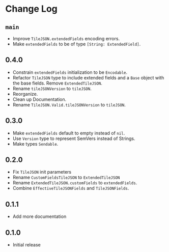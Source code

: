 # Change Log

## `main`
* Improve `TileJSON.extendedFields` encoding errors.
* Make `extendedFields` to be of type `[String: ExtendedField]`.

## 0.4.0
* Constrain `extendedFields` initialization to be `Encodable`.
* Refactor `TileJSON` type to include extended fields and a `Base` object with the base fields. Remove `ExtendedTileJSON`.
* Rename `tileJSONVersion` to `tileJSON`.
* Reorganize.
* Clean up Documentation.
* Rename `TileJSON.Valid.tileJSONVersion` to `tileJSON`.

## 0.3.0
* Make `extendedFields` default to empty instead of `nil`.
* Use `Version` type to represent SemVers instead of Strings.
* Make types `Sendable`.

## 0.2.0
* Fix `TileJSON` init parameters
* Rename `CustomFieldsTileJSON` to `ExtendedTileJSON`
* Rename `ExtendedTileJSON.customFields` to `extendedFields`.
* Combine `EffectiveTileJSONFields` and `TileJSONFields`.

## 0.1.1
* Add more documentation

## 0.1.0
* Initial release
